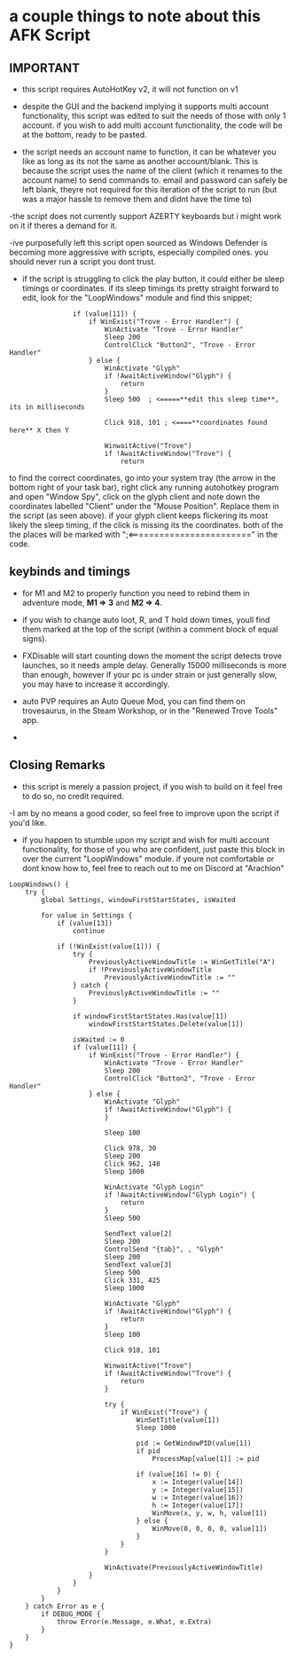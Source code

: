 # a couple things to note about this AFK Script

## **IMPORTANT**

- this script requires AutoHotKey v2, it will not function on v1

- despite the GUI and the backend implying it supports multi account functionality, this script was edited to suit the needs of those with only 1 account. if you wish to add multi account functionality, the code will be at the bottom, ready to be pasted.

- the script needs an account name to function, it can be whatever you like as long as its not the same as another account/blank. This is because the script uses the name of the client (which it renames to the account name) to send commands to. email and password can safely be left blank, theyre not required for this iteration of the script to run (but was a major hassle to remove them and didnt have the time to)

-the script does not currently support AZERTY keyboards but i might work on it if theres a demand for it.

-ive purposefully left this script open sourced as Windows Defender is becoming more aggressive with scripts, especially compiled ones. you should never run a script you dont trust.

- if the script is struggling to click the play button, it could either be sleep timings or coordinates. if its sleep timings its pretty straight forward to edit, look for the "LoopWindows" module and find this snippet;
```AHK
                if (value[11]) {
                    if WinExist("Trove - Error Handler") {
                        WinActivate "Trove - Error Handler"
                        Sleep 200
                        ControlClick "Button2", "Trove - Error Handler"
                    } else {
                        WinActivate "Glyph"
                        if !AwaitActiveWindow("Glyph") {
                            return
                        }
                        Sleep 500  ; <=====**edit this sleep time**, its in milliseconds
                        
                        Click 918, 101 ; <====**coordinates found here** X then Y
                        
                        WinwaitActive("Trove")
                        if !AwaitActiveWindow("Trove") {
                            return
```
to find the correct coordinates, go into your system tray (the arrow in the bottom right of your task bar), right click any running autohotkey program and open "Window Spy", click on the glyph client and note down the coordinates labelled "Client" under the "Mouse Position". Replace them in the script (as seen above). if your glyph client keeps flickering its most likely the sleep timing, if the click is missing its the coordinates.
both of the the places will be marked with ";<========================" in the code.                       
                    
                

## **keybinds and timings**

- for M1 and M2 to properly function you need to rebind them in adventure mode, __M1 => 3__ and __M2 => 4__.

- if you wish to change auto loot, R, and T hold down times, youll find them marked at the top of the script (within a comment block of equal signs).

- FXDisable will start counting down the moment the script detects trove launches, so it needs ample delay. Generally 15000 milliseconds is more than enough, however if your pc is under strain or just generally slow, you may have to increase it accordingly.

- auto PVP requires an Auto Queue Mod, you can find them on trovesaurus, in the Steam Workshop, or in the "Renewed Trove Tools" app.

-

## **Closing Remarks**

- this script is merely a passion project, if you wish to build on it feel free to do so, no credit required.

-I am by no means a good coder, so feel free to improve upon the script if you'd like.

- if you happen to stumble upon my script and wish for multi account functionality, for those of you who are confident, just paste this block in over the current "LoopWindows" module. if youre not comfortable or dont know how to, feel free to reach out to me on Discord at "Arachion"
```AHK
LoopWindows() {
    try {
        global Settings, windowFirstStartStates, isWaited

        for value in Settings {
            if (value[13])
                continue
                
            if (!WinExist(value[1])) {
                try {
                    PreviouslyActiveWindowTitle := WinGetTitle("A")
                    if !PreviouslyActiveWindowTitle
                        PreviouslyActiveWindowTitle := ""
                } catch {
                    PreviouslyActiveWindowTitle := ""
                }
                
                if windowFirstStartStates.Has(value[1])
                    windowFirstStartStates.Delete(value[1])
                    
                isWaited := 0
                if (value[11]) {
                    if WinExist("Trove - Error Handler") {
                        WinActivate "Trove - Error Handler"
                        Sleep 200
                        ControlClick "Button2", "Trove - Error Handler"
                    } else {
                        WinActivate "Glyph"
                        if !AwaitActiveWindow("Glyph") {
                        }

                        Sleep 100
                        
                        Click 978, 30
                        Sleep 200  
                        Click 962, 148
                        Sleep 1000  
                        
                        WinActivate "Glyph Login"
                        if !AwaitActiveWindow("Glyph Login") {
                            return
                        }
                        Sleep 500  
                        
                        SendText value[2]
                        Sleep 200  
                        ControlSend "{tab}", , "Glyph"
                        Sleep 200  
                        SendText value[3]
                        Sleep 500  
                        Click 331, 425
                        Sleep 1000  
                        
                        WinActivate "Glyph"
                        if !AwaitActiveWindow("Glyph") {
                            return
                        }
                        Sleep 100  
                        
                        Click 918, 101
                        
                        WinwaitActive("Trove")
                        if !AwaitActiveWindow("Trove") {
                            return
                        }
                        
                        try {
                            if WinExist("Trove") {
                                WinSetTitle(value[1])
                                Sleep 1000
                                
                                pid := GetWindowPID(value[1])
                                if pid
                                    ProcessMap[value[1]] := pid
                                
                                if (value[16] != 0) {
                                    x := Integer(value[14])
                                    y := Integer(value[15])
                                    w := Integer(value[16])
                                    h := Integer(value[17])
                                    WinMove(x, y, w, h, value[1])
                                } else {
                                    WinMove(0, 0, 0, 0, value[1])
                                }
                            }
                        }

                        WinActivate(PreviouslyActiveWindowTitle)
                    }
                }
            }
        }
    } catch Error as e {
        if DEBUG_MODE {
            throw Error(e.Message, e.What, e.Extra) 
        }
    }
}

```

